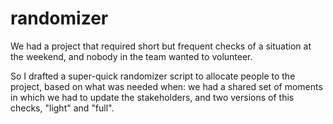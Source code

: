 # randomizer
We had a project that required short but frequent checks of a situation at the weekend, and nobody in the team wanted to volunteer.

So I drafted a super-quick randomizer script to allocate people to the project, based on what was needed when: we had a shared set of moments in which we had to update the stakeholders, and two versions of this checks, "light" and "full".
